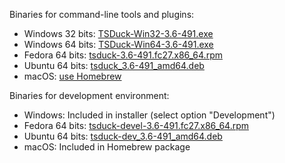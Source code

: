Binaries for command-line tools and plugins:
* Windows 32 bits: [TSDuck-Win32-3.6-491.exe](https://github.com/tsduck/tsduck/releases/download/v3.6-491/TSDuck-Win32-3.6-491.exe)
* Windows 64 bits: [TSDuck-Win64-3.6-491.exe](https://github.com/tsduck/tsduck/releases/download/v3.6-491/TSDuck-Win64-3.6-491.exe)
* Fedora 64 bits: [tsduck-3.6-491.fc27.x86_64.rpm](https://github.com/tsduck/tsduck/releases/download/v3.6-491/tsduck-3.6-491.fc27.x86_64.rpm)
* Ubuntu 64 bits: [tsduck_3.6-491_amd64.deb](https://github.com/tsduck/tsduck/releases/download/v3.6-491/tsduck_3.6-491_amd64.deb)
* macOS: [use Homebrew](https://github.com/tsduck/homebrew-tsduck/blob/master/README.md)

Binaries for development environment:
* Windows: Included in installer (select option "Development")
* Fedora 64 bits: [tsduck-devel-3.6-491.fc27.x86_64.rpm](https://github.com/tsduck/tsduck/releases/download/v3.6-491/tsduck-devel-3.6-491.fc27.x86_64.rpm)
* Ubuntu 64 bits: [tsduck-dev_3.6-491_amd64.deb](https://github.com/tsduck/tsduck/releases/download/v3.6-491/tsduck-dev_3.6-491_amd64.deb)
* macOS: Included in Homebrew package
